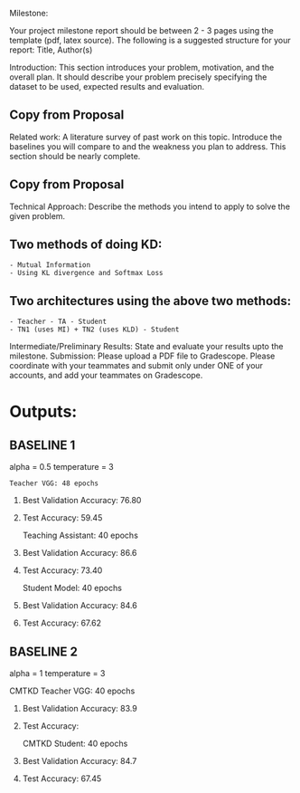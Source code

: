 Milestone:

Your project milestone report should be between 2 - 3 pages using the template (pdf, latex source). The following is a suggested structure for your report:
Title, Author(s)

Introduction: This section introduces your problem, motivation, and the overall plan. It should describe your problem precisely specifying the dataset to be used, expected results and evaluation.

## Copy from Proposal



Related work: A literature survey of past work on this topic. Introduce the baselines you will compare to and the weakness you plan to address. This section should be nearly complete.

## Copy from Proposal


Technical Approach: Describe the methods you intend to apply to solve the given problem.

## Two methods of doing KD:
    - Mutual Information
    - Using KL divergence and Softmax Loss
## Two architectures using the above two methods:
    - Teacher - TA - Student
    - TN1 (uses MI) + TN2 (uses KLD) - Student

Intermediate/Preliminary Results: State and evaluate your results upto the milestone.
Submission: Please upload a PDF file to Gradescope. Please coordinate with your teammates and submit only under ONE of your accounts, and add your teammates on Gradescope.

 # Outputs:

## BASELINE 1
alpha = 0.5
temperature = 3

    Teacher VGG: 48 epochs
 1. Best Validation Accuracy: 76.80
 2. Test Accuracy: 59.45

    Teaching Assistant: 40 epochs
 1. Best Validation Accuracy: 86.6
 2. Test Accuracy: 73.40

    Student Model: 40 epochs
 1. Best Validation Accuracy: 84.6
 2. Test Accuracy: 67.62

## BASELINE 2
alpha = 1
temperature = 3

   CMTKD Teacher VGG: 40 epochs
1. Best Validation Accuracy: 83.9
2. Test Accuracy: 

   CMTKD Student: 40 epochs
1. Best Validation Accuracy: 84.7
2. Test Accuracy: 67.45